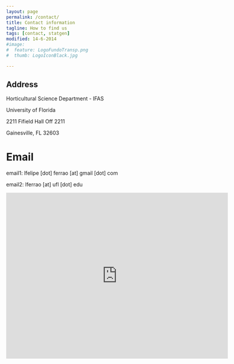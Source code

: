 ```yaml
---
layout: page
permalink: /contact/
title: Contact information
tagline: How to find us
tags: [contact, statgen]
modified: 14-6-2014
#image:
#  feature: LogoFundoTransp.png
#  thumb: LogoIconBlack.jpg

---
```


## Address
Horticultural Science Department - IFAS

University of Florida

2211 Fifield Hall Off 2211

Gainesville, FL 32603

# Email
email1: lfelipe [dot] ferrao [at] gmail [dot] com

email2: lferrao [at] ufl [dot] edu

<iframe src="https://www.google.com/maps/embed?pb=!1m20!1m8!1m3!1d3680.5210458012007!2d-47.634809!3d-22.708866999999998!3m2!1i1024!2i768!4f13.1!4m9!1i0!3e6!4m0!4m5!1s0x0%3A0x4eea44ee27f920e0!2sDepartamento+de+Gen%C3%A9tica+da+ESALQ%2FUSP+(LGN)!3m2!1d-22.708866999999998!2d-47.634809!5e0!3m2!1spt-BR!2sbr!4v1402857683285" width="600" height="450" frameborder="0" style="border:0"></iframe>
